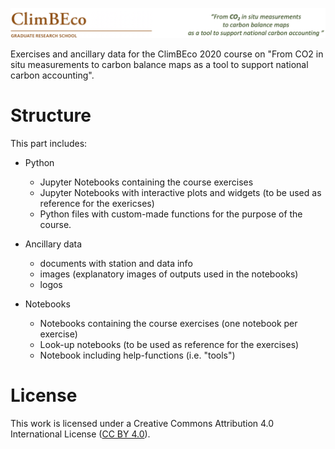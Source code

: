 ![im](ancillarydata/logos/climbeco_course_logo.png)

Exercises and ancillary data for the ClimBEco 2020 course on "From CO2 in situ measurements to carbon balance maps as a tool to support national carbon accounting".


# Structure
This part includes:

* Python 
  * Jupyter Notebooks containing the course exercises
  * Jupyter Notebooks with interactive plots and widgets (to be used as reference for the exericses)
  * Python files with custom-made functions for the purpose of the course.
  
* Ancillary data
  * documents with station and data info
  * images (explanatory images of outputs used in the notebooks)
  * logos

* Notebooks
  * Notebooks containing the course exercises (one notebook per exercise)
  * Look-up notebooks (to be used as reference for the exercises) 
  * Notebook including help-functions (i.e. "tools")

# License
This work is licensed under a
Creative Commons Attribution 4.0 International License ([CC BY 4.0](http://creativecommons.org/licenses/by/4.0/)).
